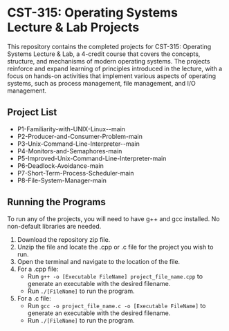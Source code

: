 # CST-315: Operating Systems Lecture & Lab Projects

This repository contains the completed projects for CST-315: Operating Systems Lecture & Lab, a 4-credit course that covers the concepts, structure, and mechanisms of modern operating systems. The projects reinforce and expand learning of principles introduced in the lecture, with a focus on hands-on activities that implement various aspects of operating systems, such as process management, file management, and I/O management.

## Project List
- P1-Familiarity-with-UNIX-Linux--main
- P2-Producer-and-Consumer-Problem-main
- P3-Unix-Command-Line-Interpreter--main
- P4-Monitors-and-Semaphores-main
- P5-Improved-Unix-Command-Line-Interpreter-main
- P6-Deadlock-Avoidance-main
- P7-Short-Term-Process-Scheduler-main
- P8-File-System-Manager-main

## Running the Programs
To run any of the projects, you will need to have g++ and gcc installed. No non-default libraries are needed.

1. Download the repository zip file.
2. Unzip the file and locate the .cpp or .c file for the project you wish to run.
3. Open the terminal and navigate to the location of the file.
4. For a .cpp file:
   - Run `g++ -o [Executable FileName] project_file_name.cpp` to generate an executable with the desired filename.
   - Run `./[FileName]` to run the program.
5. For a .c file:
   - Run `gcc -o project_file_name.c -o [Executable FileName]` to generate an executable with the desired filename.
   - Run `./[FileName]` to run the program.
